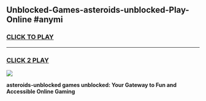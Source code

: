 
## Unblocked-Games-asteroids-unblocked-Play-Online #anymi
<h3>
<a href="https://news.freeplayer.one?title=asteroids-unblocked&ref=3">CLICK TO PLAY</a></h3>
<hr>

<h3>
<a href="https://news.freeplayer.one?title=asteroids-unblocked&ref=3">CLICK 2 PLAY</a>
  
</h3>

<a href="https://news.freeplayer.one?title=asteroids-unblocked&ref=3"><img src="https://clearcache.store/games.png"></a>


**asteroids-unblocked games unblocked: Your Gateway to Fun and Accessible Online Gaming**
